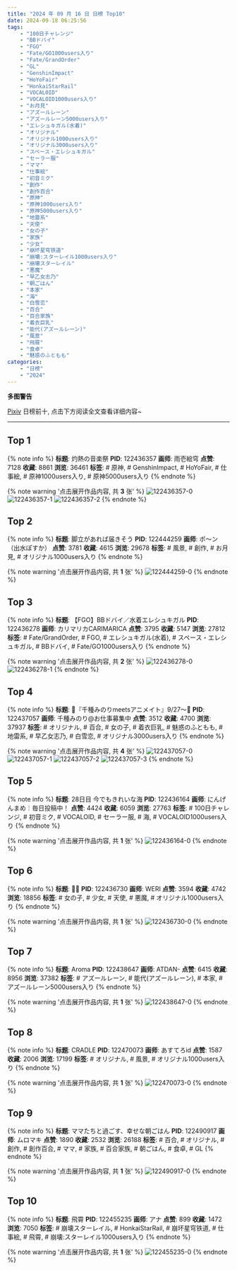 ```yaml
---
title: "2024 年 09 月 16 日 日榜 Top10"
date: 2024-09-18 06:25:56
tags:
    - "100日チャレンジ"
    - "BBドバイ"
    - "FGO"
    - "Fate/GO1000users入り"
    - "Fate/GrandOrder"
    - "GL"
    - "GenshinImpact"
    - "HoYoFair"
    - "HonkaiStarRail"
    - "VOCALOID"
    - "VOCALOID1000users入り"
    - "お月見"
    - "アズールレーン"
    - "アズールレーン5000users入り"
    - "エレシュキガル(水着)"
    - "オリジナル"
    - "オリジナル1000users入り"
    - "オリジナル3000users入り"
    - "スペース・エレシュキガル"
    - "セーラー服"
    - "ママ"
    - "仕事絵"
    - "初音ミク"
    - "創作"
    - "創作百合"
    - "原神"
    - "原神1000users入り"
    - "原神5000users入り"
    - "地雷系"
    - "天使"
    - "女の子"
    - "家族"
    - "少女"
    - "崩坏星穹铁道"
    - "崩壊:スターレイル1000users入り"
    - "崩壊スターレイル"
    - "悪魔"
    - "早乙女志乃"
    - "朝ごはん"
    - "本家"
    - "海"
    - "白雪恋"
    - "百合"
    - "百合家族"
    - "着衣巨乳"
    - "能代(アズールレーン)"
    - "風景"
    - "飛霄"
    - "食卓"
    - "魅惑のふともも"
categories:
    - "日榜"
    - "2024"
---
```


<i class="fa fa-triangle-exclamation"></i>**多图警告**<i class="fa fa-triangle-exclamation"></i>

[Pixiv](https://www.pixiv.net/) 日榜前十, 点击下方阅读全文查看详细内容~

<!-- more -->

---

## Top 1

{% note info %}
**标题**: 灼熱の音楽祭
**PID**: 122436357 **画师**: 雨壱絵穹
**点赞**: 7128 **收藏**: 8861 **浏览**: 36461
**标签**: # 原神, # GenshinImpact, # HoYoFair, # 仕事絵, # 原神1000users入り, # 原神5000users入り
{% endnote %}

{% note warning '点击展开作品内容, 共 **3** 张' %}
![122436357-0](https://i.pixiv.re/img-original/img/2024/09/15/00/01/44/122436357_p0.jpg)
![122436357-1](https://i.pixiv.re/img-original/img/2024/09/15/00/01/44/122436357_p1.jpg)
![122436357-2](https://i.pixiv.re/img-original/img/2024/09/15/00/01/44/122436357_p2.jpg)
{% endnote %}

## Top 2

{% note info %}
**标题**: 脚立があれば届きそう
**PID**: 122444259 **画师**: ポ～ン（出水ぽすか）
**点赞**: 3781 **收藏**: 4615 **浏览**: 29678
**标签**: # 風景, # 創作, # お月見, # オリジナル1000users入り
{% endnote %}

{% note warning '点击展开作品内容, 共 **1** 张' %}
![122444259-0](https://i.pixiv.re/img-original/img/2024/09/15/07/30/01/122444259_p0.jpg)
{% endnote %}

## Top 3

{% note info %}
**标题**: 【FGO】BBドバイ／水着エレシュキガル
**PID**: 122436278 **画师**: カリマリカCARIMARICA
**点赞**: 3795 **收藏**: 5147 **浏览**: 27812
**标签**: # Fate/GrandOrder, # FGO, # エレシュキガル(水着), # スペース・エレシュキガル, # BBドバイ, # Fate/GO1000users入り
{% endnote %}

{% note warning '点击展开作品内容, 共 **2** 张' %}
![122436278-0](https://i.pixiv.re/img-original/img/2024/09/15/00/01/05/122436278_p0.jpg)
![122436278-1](https://i.pixiv.re/img-original/img/2024/09/15/00/01/05/122436278_p1.jpg)
{% endnote %}

## Top 4

{% note info %}
**标题**: 🩵『千種みのりmeetsアニメイト』9/27～🩷
**PID**: 122437057 **画师**: 千種みのり@お仕事募集中
**点赞**: 3512 **收藏**: 4700 **浏览**: 37937
**标签**: # オリジナル, # 百合, # 女の子, # 着衣巨乳, # 魅惑のふともも, # 地雷系, # 早乙女志乃, # 白雪恋, # オリジナル3000users入り
{% endnote %}

{% note warning '点击展开作品内容, 共 **4** 张' %}
![122437057-0](https://i.pixiv.re/img-original/img/2024/09/15/00/15/30/122437057_p0.jpg)
![122437057-1](https://i.pixiv.re/img-original/img/2024/09/15/00/15/30/122437057_p1.jpg)
![122437057-2](https://i.pixiv.re/img-original/img/2024/09/15/00/15/30/122437057_p2.jpg)
![122437057-3](https://i.pixiv.re/img-original/img/2024/09/15/00/15/30/122437057_p3.jpg)
{% endnote %}

## Top 5

{% note info %}
**标题**: 28日目 今でもきれいな海
**PID**: 122436164 **画师**: にんげんまめ￤毎日投稿中！
**点赞**: 4424 **收藏**: 6059 **浏览**: 27763
**标签**: # 100日チャレンジ, # 初音ミク, # VOCALOID, # セーラー服, # 海, # VOCALOID1000users入り
{% endnote %}

{% note warning '点击展开作品内容, 共 **1** 张' %}
![122436164-0](https://i.pixiv.re/img-original/img/2024/09/15/00/00/27/122436164_p0.png)
{% endnote %}

## Top 6

{% note info %}
**标题**: 🖤💕
**PID**: 122436730 **画师**: WERI
**点赞**: 3594 **收藏**: 4742 **浏览**: 18856
**标签**: # 女の子, # 少女, # 天使, # 悪魔, # オリジナル1000users入り
{% endnote %}

{% note warning '点击展开作品内容, 共 **1** 张' %}
![122436730-0](https://i.pixiv.re/img-original/img/2024/09/15/00/07/08/122436730_p0.jpg)
{% endnote %}

## Top 7

{% note info %}
**标题**: Aroma
**PID**: 122438647 **画师**: ATDAN-
**点赞**: 6415 **收藏**: 8956 **浏览**: 37382
**标签**: # アズールレーン, # 能代(アズールレーン), # 本家, # アズールレーン5000users入り
{% endnote %}

{% note warning '点击展开作品内容, 共 **1** 张' %}
![122438647-0](https://i.pixiv.re/img-original/img/2024/09/15/01/02/58/122438647_p0.png)
{% endnote %}

## Top 8

{% note info %}
**标题**: CRADLE
**PID**: 122470073 **画师**: あすてろid
**点赞**: 1587 **收藏**: 2006 **浏览**: 17199
**标签**: # オリジナル, # 風景, # オリジナル1000users入り
{% endnote %}

{% note warning '点击展开作品内容, 共 **1** 张' %}
![122470073-0](https://i.pixiv.re/img-original/img/2024/09/16/00/01/26/122470073_p0.png)
{% endnote %}

## Top 9

{% note info %}
**标题**: ママたちと過ごす、幸せな朝ごはん
**PID**: 122490917 **画师**: ムロマキ
**点赞**: 1890 **收藏**: 2532 **浏览**: 26188
**标签**: # 百合, # オリジナル, # 創作, # 創作百合, # ママ, # 家族, # 百合家族, # 朝ごはん, # 食卓, # GL
{% endnote %}

{% note warning '点击展开作品内容, 共 **1** 张' %}
![122490917-0](https://i.pixiv.re/img-original/img/2024/09/16/18/05/51/122490917_p0.jpg)
{% endnote %}

## Top 10

{% note info %}
**标题**: 飛霄
**PID**: 122455235 **画师**: アナ
**点赞**: 899 **收藏**: 1472 **浏览**: 7050
**标签**: # 崩壊スターレイル, # HonkaiStarRail, # 崩坏星穹铁道, # 仕事絵, # 飛霄, # 崩壊:スターレイル1000users入り
{% endnote %}

{% note warning '点击展开作品内容, 共 **1** 张' %}
![122455235-0](https://i.pixiv.re/img-original/img/2024/09/15/16/37/25/122455235_p0.jpg)
{% endnote %}
